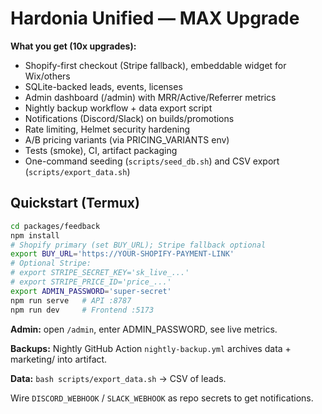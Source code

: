 # Hardonia Unified — MAX Upgrade

**What you get (10x upgrades):**
- Shopify-first checkout (Stripe fallback), embeddable widget for Wix/others
- SQLite-backed leads, events, licenses
- Admin dashboard (/admin) with MRR/Active/Referrer metrics
- Nightly backup workflow + data export script
- Notifications (Discord/Slack) on builds/promotions
- Rate limiting, Helmet security hardening
- A/B pricing variants (via PRICING_VARIANTS env)
- Tests (smoke), CI, artifact packaging
- One-command seeding (`scripts/seed_db.sh`) and CSV export (`scripts/export_data.sh`)

## Quickstart (Termux)
```bash
cd packages/feedback
npm install
# Shopify primary (set BUY_URL); Stripe fallback optional
export BUY_URL='https://YOUR-SHOPIFY-PAYMENT-LINK'
# Optional Stripe:
# export STRIPE_SECRET_KEY='sk_live_...'
# export STRIPE_PRICE_ID='price_...'
export ADMIN_PASSWORD='super-secret'
npm run serve   # API :8787
npm run dev     # Frontend :5173
```

**Admin:** open `/admin`, enter ADMIN_PASSWORD, see live metrics.

**Backups:** Nightly GitHub Action `nightly-backup.yml` archives data + marketing/ into artifact.

**Data:** `bash scripts/export_data.sh` → CSV of leads.

Wire `DISCORD_WEBHOOK` / `SLACK_WEBHOOK` as repo secrets to get notifications.
